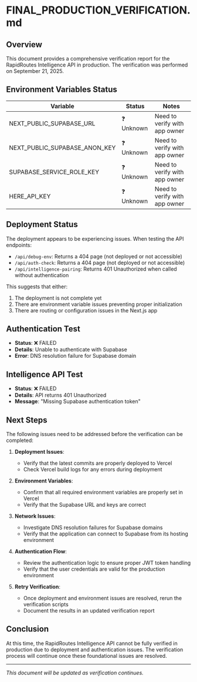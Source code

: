 # FINAL_PRODUCTION_VERIFICATION.md

## Overview

This document provides a comprehensive verification report for the RapidRoutes Intelligence API in production. The verification was performed on September 21, 2025.

## Environment Variables Status

| Variable | Status | Notes |
|----------|--------|-------|
| NEXT_PUBLIC_SUPABASE_URL | ❓ Unknown | Need to verify with app owner |
| NEXT_PUBLIC_SUPABASE_ANON_KEY | ❓ Unknown | Need to verify with app owner |
| SUPABASE_SERVICE_ROLE_KEY | ❓ Unknown | Need to verify with app owner |
| HERE_API_KEY | ❓ Unknown | Need to verify with app owner |

## Deployment Status

The deployment appears to be experiencing issues. When testing the API endpoints:

- `/api/debug-env`: Returns a 404 page (not deployed or not accessible)
- `/api/auth-check`: Returns a 404 page (not deployed or not accessible)
- `/api/intelligence-pairing`: Returns 401 Unauthorized when called without authentication

This suggests that either:

1. The deployment is not complete yet
2. There are environment variable issues preventing proper initialization
3. There are routing or configuration issues in the Next.js app

## Authentication Test

- **Status**: ❌ FAILED
- **Details**: Unable to authenticate with Supabase
- **Error**: DNS resolution failure for Supabase domain

## Intelligence API Test

- **Status**: ❌ FAILED
- **Details**: API returns 401 Unauthorized
- **Message**: "Missing Supabase authentication token"

## Next Steps

The following issues need to be addressed before the verification can be completed:

1. **Deployment Issues**:
   - Verify that the latest commits are properly deployed to Vercel
   - Check Vercel build logs for any errors during deployment

2. **Environment Variables**:
   - Confirm that all required environment variables are properly set in Vercel
   - Verify that the Supabase URL and keys are correct

3. **Network Issues**:
   - Investigate DNS resolution failures for Supabase domains
   - Verify that the application can connect to Supabase from its hosting environment

4. **Authentication Flow**:
   - Review the authentication logic to ensure proper JWT token handling
   - Verify that the user credentials are valid for the production environment

5. **Retry Verification**:
   - Once deployment and environment issues are resolved, rerun the verification scripts
   - Document the results in an updated verification report

## Conclusion

At this time, the RapidRoutes Intelligence API cannot be fully verified in production due to deployment and authentication issues. The verification process will continue once these foundational issues are resolved.

---

*This document will be updated as verification continues.*
